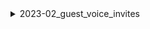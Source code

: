 <details>
<summary>2023-02_guest_voice_invites</summary>

## Filter: Guild member count range
```css
None: 0 - 10000
```

</details>
